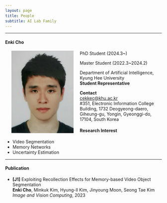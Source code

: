 ```yaml
---
layout: page
title: People 
subtitle: AI Lab Family
---
```


<hr>

#### Enki Cho
  
<img src="https://raw.githubusercontent.com/ailabkhu/ailabkhu.github.io/master/img/EnkiCho.jpg" width="200" height="265" align="left" hspace="20" />
PhD Student (2024.3~)                     

Master Student (2022.3~2024.2)        

Department of Artificial Intelligence, Kyung Hee University         
**Student Representative**            

**Contact**  
cekkec@khu.ac.kr                       
#351, Electronic Information College Building, 1732 Deogyeong-daero, Giheung-gu, Yongin, Gyeonggi-do, 17104, South Korea  

#### Research Interest
* Video Segmentation
* Memory Networks
* Uncertainty Estimation
<hr>

#### Publication
- **[J1]** Exploiting Recollection Effects for Memory-based Video Object Segmentation                                                 
**Enki Cho**, Minkuk Kim, Hyung-Il Kim, Jinyoung Moon, Seong Tae Kim           
_Image and Vision Computing_, 2023

